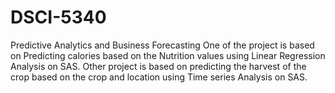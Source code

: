 # DSCI-5340
Predictive Analytics and Business Forecasting
One of the project is based on Predicting calories based on the Nutrition values using Linear Regression Analysis on SAS.
Other project is based on predicting the harvest of the crop based on the crop and location using Time series Analysis on SAS.
